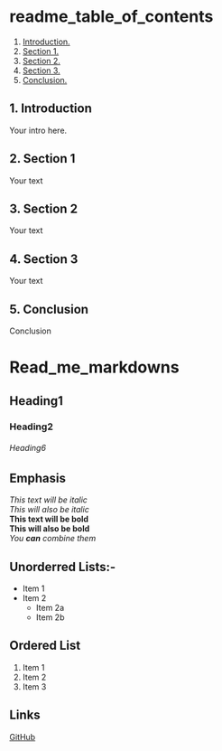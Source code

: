 # readme_table_of_contents

1. [ Introduction. ](#intro)
2. [ Section 1. ](#section1)
3. [ Section 2. ](#section2)
4. [ Section 3. ](#section3)
5. [ Conclusion. ](#conclusion)

<a name="intro"></a>
## 1. Introduction

Your intro here.

<a name="section11"></a>
## 2. Section 1

Your text

<a name="section2"></a>
## 3. Section 2

Your text

<a name="section3"></a>
## 4. Section 3

Your text

<a name="conclusion"></a>
## 5. Conclusion

Conclusion





# Read_me_markdowns

## Heading1
### Heading2
###### Heading6

## Emphasis
*This text will be italic*\
_This will also be italic_\
**This text will be bold**\
__This will also be bold__\
*You **can** combine them*

## Unorderred Lists:-
* Item 1
* Item 2
  * Item 2a
  * Item 2b

## Ordered List
1. Item 1
2. Item 2
3. Item 3

## Links
[GitHub](http://github.com)
